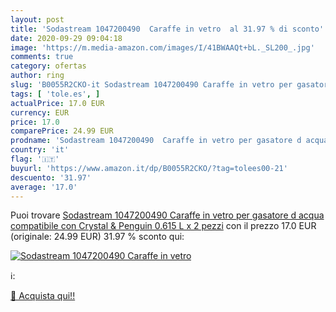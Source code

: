 ```yaml
---
layout: post
title: 'Sodastream 1047200490  Caraffe in vetro  al 31.97 % di sconto'
date: 2020-09-29 09:04:18
image: 'https://m.media-amazon.com/images/I/41BWAAQt+bL._SL200_.jpg'
comments: true
category: ofertas
author: ring
slug: 'B0055R2CKO-it Sodastream 1047200490 Caraffe in vetro per gasatore d...'
tags: [ 'tole.es', ]
actualPrice: 17.0 EUR
currency: EUR
price: 17.0
comparePrice: 24.99 EUR
prodname: 'Sodastream 1047200490  Caraffe in vetro per gasatore d acqua  compatibile con Crystal & Penguin  0.615 L x 2 pezzi'
country: 'it'
flag: '🇮🇹'
buyurl: 'https://www.amazon.it/dp/B0055R2CKO/?tag=tolees00-21'
descuento: '31.97'
average: '17.0'
---
```


Puoi trovare [Sodastream 1047200490  Caraffe in vetro per gasatore d acqua  compatibile con Crystal & Penguin  0.615 L x 2 pezzi](https://www.amazon.it/dp/B0055R2CKO/?tag=tolees00-21) con il prezzo 17.0 EUR (originale: 24.99 EUR) 31.97 % sconto qui:

[![Sodastream 1047200490  Caraffe in vetro ](https://m.media-amazon.com/images/I/41BWAAQt+bL._SL200_.jpg)](https://www.amazon.it/dp/B0055R2CKO/?tag=tolees00-21)

ℹ️:


[🛒 Acquista qui!!](https://www.amazon.it/dp/B0055R2CKO/?tag=tolees00-21)
